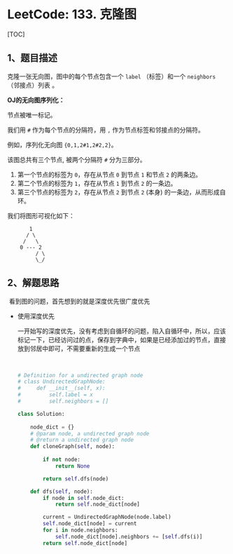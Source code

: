 # LeetCode: 133. 克隆图

[TOC]



## 1、题目描述



克隆一张无向图，图中的每个节点包含一个 `label` （标签）和一个 `neighbors` （邻接点）列表 。

**OJ的无向图序列化：**

节点被唯一标记。

我们用 `#` 作为每个节点的分隔符，用 `,` 作为节点标签和邻接点的分隔符。

例如，序列化无向图 `{0,1,2#1,2#2,2}`。

该图总共有三个节点, 被两个分隔符  `#` 分为三部分。 

1. 第一个节点的标签为 `0`，存在从节点 `0` 到节点 `1` 和节点 `2` 的两条边。
2. 第二个节点的标签为 `1`，存在从节点 `1` 到节点 `2` 的一条边。
3. 第三个节点的标签为 `2`，存在从节点 `2` 到节点 `2` (本身) 的一条边，从而形成自环。

我们将图形可视化如下：

```
       1
      / \
     /   \
    0 --- 2
         / \
         \_/
```



## 2、解题思路

​	看到图的问题，首先想到的就是深度优先很广度优先

- 使用深度优先

  ​	一开始写的深度优先，没有考虑到自循环的问题，陷入自循环中，所以，应该标记一下，已经访问过的点，保存到字典中，如果是已经添加过的节点，直接放到邻居中即可，不需要重新的生成一个节点

  ​	

  ```python
  # Definition for a undirected graph node
  # class UndirectedGraphNode:
  #     def __init__(self, x):
  #         self.label = x
  #         self.neighbors = []
  
  class Solution:
      
      node_dict = {}
      # @param node, a undirected graph node
      # @return a undirected graph node
      def cloneGraph(self, node):
          
          if not node:
              return None
  
          return self.dfs(node)
  
      def dfs(self, node):
          if node in self.node_dict:
              return self.node_dict[node]
  
          current = UndirectedGraphNode(node.label)
          self.node_dict[node] = current
          for i in node.neighbors:
              self.node_dict[node].neighbors += [self.dfs(i)]
          return self.node_dict[node]
  ```

  